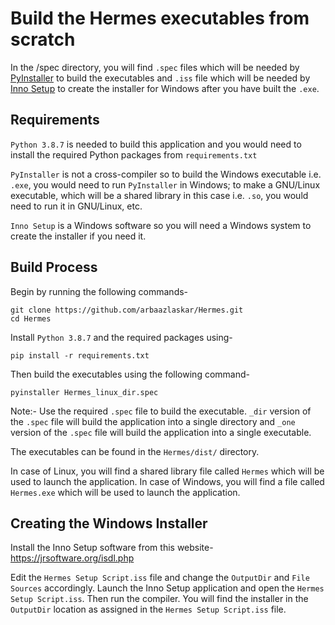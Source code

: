 # Build the Hermes executables from scratch

In the /spec directory, you will find `.spec` files which will be needed by  <a href="https://github.com/pyinstaller/pyinstaller">PyInstaller</a> to build the executables and `.iss` file which will be needed  by <a href="https://jrsoftware.org/isinfo.php">Inno Setup</a> to create the installer for Windows after you have built the `.exe`.

## Requirements
`Python 3.8.7` is needed to build this application and you would need to install the required Python packages from  `requirements.txt`

`PyInstaller` is not a cross-compiler so to build the Windows executable i.e. `.exe`, you would need to run `PyInstaller` in Windows; to make a GNU/Linux executable, which will be a shared library in this case i.e. `.so`, you would need to run it in GNU/Linux, etc.

`Inno Setup` is a Windows software so you will need a Windows system to create the installer if you need it.

## Build Process
Begin by running the following commands-
```
git clone https://github.com/arbaazlaskar/Hermes.git
cd Hermes
```

Install `Python 3.8.7` and the required packages using-
```
pip install -r requirements.txt
```

Then build the executables using the following command-
```
pyinstaller Hermes_linux_dir.spec
```
Note:- Use the required `.spec` file to build the executable. `_dir` version of the `.spec` file will build the application into a single directory and `_one` version of the `.spec` file will build the application into a single executable.

The executables can be found in the `Hermes/dist/` directory.

In case of Linux, you will find a shared library file called `Hermes` which will be used to launch the application.
In case of Windows, you will find a file called `Hermes.exe` which will be used to launch the application.

## Creating the Windows Installer

Install the Inno Setup software from this website- 
https://jrsoftware.org/isdl.php

Edit the `Hermes Setup Script.iss` file and change the `OutputDir` and `File Sources` accordingly.
Launch the Inno Setup application and open the `Hermes Setup Script.iss`. Then run the compiler. You will find the installer in the `OutputDir` location as assigned in the `Hermes Setup Script.iss` file.

